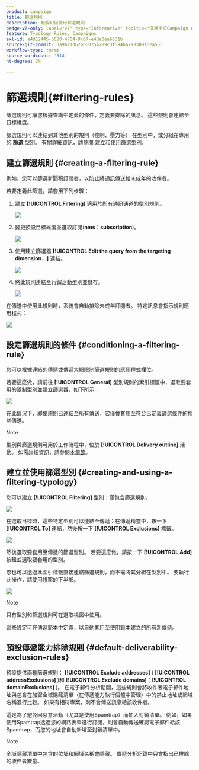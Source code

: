 ```yaml
---
product: campaign
title: 篩選規則
description: 瞭解如何使用篩選規則
badge-v7-only: label="v7" type="Informative" tooltip="僅適用於Campaign Classic v7"
feature: Typology Rules, Campaigns
exl-id: a4d12445-5680-4704-9c67-e43e0ea6631b
source-git-commit: 3a9b21d626b60754789c3f594ba798309f62a553
workflow-type: tm+mt
source-wordcount: '514'
ht-degree: 2%

---
```


# 篩選規則{#filtering-rules}

篩選規則可讓您根據查詢中定義的條件，定義要排除的訊息。 這些規則會連結至目標維度。

篩選規則可以連結到其他型別的規則（控制、壓力等） 在型別中，或分組在專用的 **篩選** 型別。 有關詳細資訊，請參閱 [建立和使用篩選型別](#creating-and-using-a-filtering-typology).

## 建立篩選規則 {#creating-a-filtering-rule}

例如，您可以篩選新聞稿訂閱者，以防止將通訊傳送給未成年的收件者。

若要定義此篩選，請套用下列步驟：

1. 建立 **[!UICONTROL Filtering]** 適用於所有通訊通道的型別規則。

   ![](assets/campaign_opt_create_filter_01.png)

1. 變更預設目標維度並選取訂閱(**nms：subscription**)。

   ![](assets/campaign_opt_create_filter_02.png)

1. 使用建立篩選器 **[!UICONTROL Edit the query from the targeting dimension...]** 連結。

   ![](assets/campaign_opt_create_filter_03.png)

1. 將此規則連結至行銷活動型別並儲存。

   ![](assets/campaign_opt_create_filter_04.png)

在傳送中使用此規則時，系統會自動排除未成年訂閱者。 特定訊息會指示規則應用程式：

![](assets/campaign_opt_create_filter_05.png)

## 設定篩選規則的條件 {#conditioning-a-filtering-rule}

您可以根據連結的傳遞或傳遞大網限制篩選規則的應用程式欄位。

若要這麼做，請前往 **[!UICONTROL General]** 型別規則的索引標籤中，選取要套用的限制型別並建立篩選器，如下所示：

![](assets/campaign_opt_create_filter_06.png)

在此情況下，即使規則已連結至所有傳送，它僅會套用至符合已定義篩選條件的那些傳送。

>[!NOTE]
>
>型別與篩選規則可用於工作流程中，位於 **[!UICONTROL Delivery outline]** 活動。 如需詳細資訊，請參閱[本章節](../../workflow/using/delivery-outline.md)。

## 建立並使用篩選型別 {#creating-and-using-a-filtering-typology}

您可以建立 **[!UICONTROL Filtering]** 型別：僅包含篩選規則。

![](assets/campaign_opt_create_typo_filtering.png)

在選取目標時，這些特定型別可以連結至傳遞：在傳遞精靈中，按一下 **[!UICONTROL To]** 連結，然後按一下 **[!UICONTROL Exclusions]** 標籤。

![](assets/campaign_opt_apply_typo_filtering.png)

然後選取要套用至傳遞的篩選型別。 若要這麼做，請按一下 **[!UICONTROL Add]** 按鈕並選取要套用的型別。

您也可以透過此索引標籤直接連結篩選規則，而不需將其分組在型別中。 要執行此操作，請使用視窗的下半部。

![](assets/campaign_opt_select_typo_filtering.png)

>[!NOTE]
>
>只有型別和篩選規則可在選取視窗中使用。
>
>這些設定可在傳遞範本中定義，以自動套用至使用範本建立的所有新傳遞。
>

## 預設傳遞能力排除規則 {#default-deliverability-exclusion-rules}

預設提供兩種篩選規則： **[!UICONTROL Exclude addresses]** ( **[!UICONTROL addressExclusions]** )和 **[!UICONTROL Exclude domains]** ( **[!UICONTROL domainExclusions]** )。 在電子郵件分析期間，這些規則會將收件者電子郵件地址與包含在加密全域隱藏清單（在傳遞能力執行個體中管理）中的禁止地址或網域名稱進行比較。 如果有相符專案，則不會傳送訊息給該收件者。

這是為了避免因惡意活動（尤其是使用Spamtrap）而加入封鎖清單。 例如，如果使用Spamtrap透過您的網路表單進行訂閱，則會自動傳送確認電子郵件給該Spamtrap，而您的地址會自動新增至封鎖清單中。

>[!NOTE]
>
>全域隱藏清單中包含的位址和網域名稱會隱藏。 傳遞分析記錄中只會指出已排除的收件者數量。
